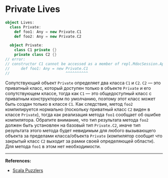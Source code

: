 # Private Lives

```scala
object Lives:
  class Private:
    def foo1: Any = new Private.C1
    def foo2: Any = new Private.C2

  object Private:
    class C1 private {}
    private class C2 {}
// error:
// constructor C1 cannot be accessed as a member of repl.MdocSession.App.Lives.Private.C1 from class Private.
//     def foo1: Any = new Private.C1
//                         ^^^^^^^^^^
```

Сопутствующий объект `Private` определяет два класса `C1` и `C2`. 
`C2` — это приватный класс, который доступен только в объекте `Private` и его сопутствующем классе, 
тогда как `C1` — это общедоступный класс с приватным конструктором по умолчанию, 
поэтому этот класс может быть создан только в классе `C1`. 
Как следствие, метод `foo2` компилируется нормально (поскольку приватный класс `C2` виден в классе `Private`), 
тогда как реализация метода `foo1` сообщает об ошибке компилятора.
Обратите внимание, что тип результата метода `foo2` должен быть установлен на базовый тип `Private.C2`, 
иначе тип результата этого метода будет невидимым для любого вызывающего объекта 
за пределами класса/объекта `Private` 
(компилятор сообщит что закрытый класс `C2` выходит за рамки своей определяющей области). 
Для метода `foo1` в этом нет необходимости.


---

**References:**
- [Scala Puzzlers](https://scalapuzzlers.com/index.html#pzzlr-015)
